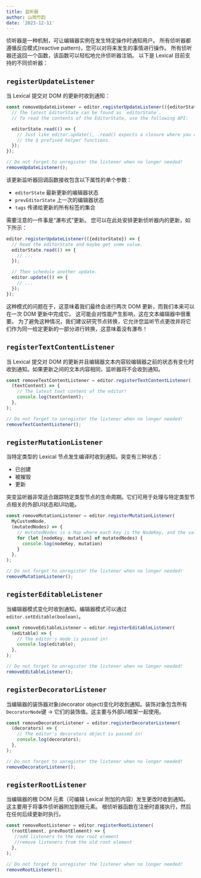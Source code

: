 ```yaml
---
title: 监听器
author: 山雨竹韵
date: '2023-12-11'
---
```


侦听器是一种机制，可让编辑器实例在发生特定操作时通知用户。 所有侦听器都遵循反应模式(reactive pattern)，您可以对将来发生的事情进行操作。 所有侦听器还返回一个函数，该函数可以轻松地允许侦听器注销。 以下是 Lexical 目前支持的不同侦听器：

## `registerUpdateListener`

当 Lexical 提交对 DOM 的更新时收到通知：

```js
const removeUpdateListener = editor.registerUpdateListener(({editorState}) => {
  // The latest EditorState can be found as `editorState`.
  // To read the contents of the EditorState, use the following API:

  editorState.read(() => {
    // Just like editor.update(), .read() expects a closure where you can use
    // the $ prefixed helper functions.
  });
});

// Do not forget to unregister the listener when no longer needed!
removeUpdateListener();
```

该更新监听器回调函数接收包含以下属性的单个参数：
- `editorState` 最新更新的编辑器状态
- `prevEditorState` 上一次的编辑器状态
- `tags` 传递给更新的所有标签的集合

需要注意的一件事是“瀑布式”更新。 您可以在此处安排更新侦听器内的更新，如下所示：
```js
editor.registerUpdateListener(({editorState}) => {
  // Read the editorState and maybe get some value.
  editorState.read(() => {
    // ...
  });

  // Then schedule another update.
  editor.update(() => {
    // ...
  });
});
```

这种模式的问题在于，这意味着我们最终会进行两次 DOM 更新，而我们本来可以在一次 DOM 更新中完成它。 这可能会对性能产生影响，这在文本编辑器中很重要。 为了避免这种情况，我们建议研究节点转换，它允许您监听节点更改并将它们作为同一给定更新的一部分进行转换，这意味着没有瀑布！

## `registerTextContentListener`

当 Lexical 提交对 DOM 的更新并且编辑器文本内容较编辑器之前的状态有变化时收到通知。如果更新之间的文本内容相同，监听器将不会收到通知。

```js
const removeTextContentListener = editor.registerTextContentListener(
  (textContent) => {
    // The latest text content of the editor!
    console.log(textContent);
  },
);

// Do not forget to unregister the listener when no longer needed!
removeTextContentListener();
```

## `registerMutationListener`

当特定类型的 Lexical 节点发生编译时收到通知。突变有三种状态：
- 已创建
- 被摧毁
- 更新

突变监听器非常适合跟踪特定类型节点的生命周期。它们可用于处理与特定类型节点相关的外部UI状态和UI功能。

```js
const removeMutationListener = editor.registerMutationListener(
  MyCustomNode,
  (mutatedNodes) => {
    // mutatedNodes is a Map where each key is the NodeKey, and the value is the state of mutation.
    for (let [nodeKey, mutation] of mutatedNodes) {
      console.log(nodeKey, mutation)
    }
  },
);

// Do not forget to unregister the listener when no longer needed!
removeMutationListener();
```

## `registerEditableListener`

当编辑器模式变化时收到通知。编辑器模式可以通过`editor.setEditable(boolean)`。
```js
const removeEditableListener = editor.registerEditableListener(
  (editable) => {
    // The editor's mode is passed in!
    console.log(editable);
  },
);

// Do not forget to unregister the listener when no longer needed!
removeEditableListener();
```

## `registerDecoratorListener`

当编辑器的装饰器对象(decorator object)变化时收到通知。装饰对象包含所有`DecoratorNode`键 -> 它们的装饰值。这主要与外部UI框架一起使用。

```js
const removeDecoratorListener = editor.registerDecoratorListener(
  (decorators) => {
    // The editor's decorators object is passed in!
    console.log(decorators);
  },
);

// Do not forget to unregister the listener when no longer needed!
removeDecoratorListener();
```

## `registerRootListener`

当编辑器的根 DOM 元素（可编辑 Lexical 附加的内容）发生更改时收到通知。 这主要用于将事件侦听器附加到根元素。 根侦听器函数在注册时直接执行，然后在任何后续更新时执行。

```js
const removeRootListener = editor.registerRootListener(
  (rootElement, prevRootElement) => {
   //add listeners to the new root element
   //remove listeners from the old root element
  },
);

// Do not forget to unregister the listener when no longer needed!
removeRootListener();
```